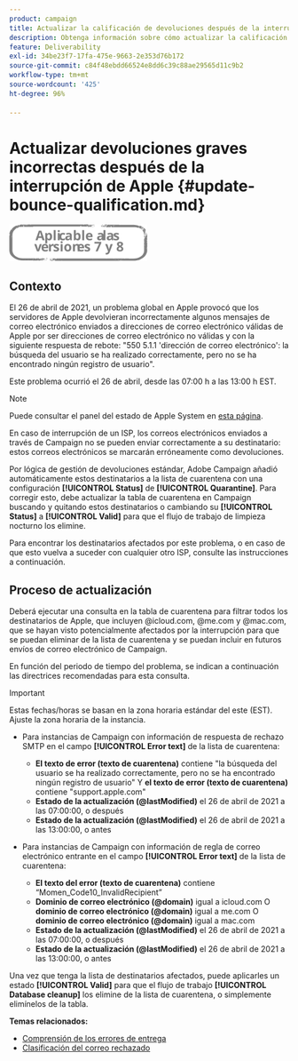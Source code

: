 ```yaml
---
product: campaign
title: Actualizar la calificación de devoluciones después de la interrupción de Apple 2021
description: Obtenga información sobre cómo actualizar la calificación de devoluciones después de una interrupción en Apple 2021
feature: Deliverability
exl-id: 34be23f7-17fa-475e-9663-2e353d76b172
source-git-commit: c84f48ebdd66524e8dd6c39c88ae29565d11c9b2
workflow-type: tm+mt
source-wordcount: '425'
ht-degree: 96%

---
```


# Actualizar devoluciones graves incorrectas después de la interrupción de Apple {#update-bounce-qualification.md}

![](../../assets/common.svg)

## Contexto

El 26 de abril de 2021, un problema global en Apple provocó que los servidores de Apple devolvieran incorrectamente algunos mensajes de correo electrónico enviados a direcciones de correo electrónico válidas de Apple por ser direcciones de correo electrónico no válidas y con la siguiente respuesta de rebote: &quot;550 5.1.1 &#39;dirección de correo electrónico&#39;: la búsqueda del usuario se ha realizado correctamente, pero no se ha encontrado ningún registro de usuario&quot;.

Este problema ocurrió el 26 de abril, desde las 07:00 h a las 13:00 h EST.

>[!NOTE]
>
>Puede consultar el panel del estado de Apple System en [esta página](https://www.apple.com/es/support/systemstatus/).

En caso de interrupción de un ISP, los correos electrónicos enviados a través de Campaign no se pueden enviar correctamente a su destinatario: estos correos electrónicos se marcarán erróneamente como devoluciones.

Por lógica de gestión de devoluciones estándar, Adobe Campaign añadió automáticamente estos destinatarios a la lista de cuarentena con una configuración **[!UICONTROL Status]** de **[!UICONTROL Quarantine]**. Para corregir esto, debe actualizar la tabla de cuarentena en Campaign buscando y quitando estos destinatarios o cambiando su **[!UICONTROL Status]** a **[!UICONTROL Valid]** para que el flujo de trabajo de limpieza nocturno los elimine.

Para encontrar los destinatarios afectados por este problema, o en caso de que esto vuelva a suceder con cualquier otro ISP, consulte las instrucciones a continuación.

## Proceso de actualización

Deberá ejecutar una consulta en la tabla de cuarentena para filtrar todos los destinatarios de Apple, que incluyen @icloud.com, @me.com y @mac.com, que se hayan visto potencialmente afectados por la interrupción para que se puedan eliminar de la lista de cuarentena y se puedan incluir en futuros envíos de correo electrónico de Campaign.

En función del periodo de tiempo del problema, se indican a continuación las directrices recomendadas para esta consulta.

>[!IMPORTANT]
>
>Estas fechas/horas se basan en la zona horaria estándar del este (EST). Ajuste la zona horaria de la instancia.

* Para instancias de Campaign con información de respuesta de rechazo SMTP en el campo **[!UICONTROL Error text]** de la lista de cuarentena:

   * **El texto de error (texto de cuarentena)** contiene &quot;la búsqueda del usuario se ha realizado correctamente, pero no se ha encontrado ningún registro de usuario&quot; Y **el texto de error (texto de cuarentena)** contiene &quot;support.apple.com&quot;
   * **Estado de la actualización (@lastModified)** el 26 de abril de 2021 a las 07:00:00, o después
   * **Estado de la actualización (@lastModified)** el 26 de abril de 2021 a las 13:00:00, o antes

* Para instancias de Campaign con información de regla de correo electrónico entrante en el campo **[!UICONTROL Error text]** de la lista de cuarentena:

   * **El texto del error (texto de cuarentena)** contiene “Momen_Code10_InvalidRecipient”
   * **Dominio de correo electrónico (@domain)** igual a icloud.com O **dominio de correo electrónico (@domain)** igual a me.com O **dominio de correo electrónico (@domain)** igual a mac.com
   * **Estado de la actualización (@lastModified)** el 26 de abril de 2021 a las 07:00:00, o después
   * **Estado de la actualización (@lastModified)** el 26 de abril de 2021 a las 13:00:00, o antes

Una vez que tenga la lista de destinatarios afectados, puede aplicarles un estado **[!UICONTROL Valid]** para que el flujo de trabajo **[!UICONTROL Database cleanup]** los elimine de la lista de cuarentena, o simplemente elimínelos de la tabla.

**Temas relacionados:**
* [Comprensión de los errores de entrega](understanding-delivery-failures.md)
* [Clasificación del correo rechazado](understanding-delivery-failures.md#bounce-mail-qualification)
